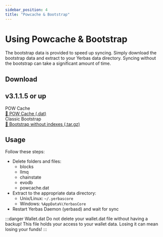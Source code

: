 ```yaml
---
sidebar_position: 4
title: "Powcache & Bootstrap"
---
```


# Using Powcache & Bootstrap

The bootstrap data is provided to speed up syncing. Simply download the bootstrap data and extract to your Yerbas data directory.
Syncing without the bootstrap can take a significant amount of time.

## Download

<div>
  <div className="container padding--sm">
    <h2>v3.1.1.5 or up</h2>
    <div className="row padding--sm">
      <div className="col col--4">POW Cache</div>
      <div className="col col--6">
        <a
          class="button button--primary"
          href="https://github.com/The-Yerbas-Endeavor/yerbas/releases/download/v3.1.1.5/powcache.dat"
          download
        >
          💾 POW Cache (.dat)
        </a>
      </div>
    </div>
    <div className="row padding--sm">
      <div className="col col--4">Classic Bootstrap</div>
      <div className="col col--6">
        <a
          class="button button--primary"
          href="https://github.com/The-Yerbas-Endeavor/yerbas/releases/download/v3.1.1.5/bootstrap.zip"
          download
        >
          💾 Bootstrap without indexes (.tar.gz)
        </a>
      </div>
    </div>
  </div>
</div>

## Usage

Follow these steps:

- Delete folders and files:
  - blocks
  - llmq
  - chainstate
  - evodb
  - powcache.dat
- Extract to the appropriate data directory:
  - Unix/Linux: `~/.yerbascore`
  - Windows: `%AppData%\YerbasCore`
- Restart Yerbas Daemon (yerbasd) and wait for sync

:::danger Wallet.dat
Do not delete your wallet.dat file without having a backup! This file holds your access to your wallet data. Losing it can mean losing your funds!
:::
